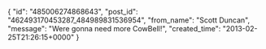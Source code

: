  {
   "id": "485006274868643",
   "post_id": "462493170453287_484989831536954",
   "from_name": "Scott Duncan",
   "message": "Were gonna need more CowBell!",
   "created_time": "2013-02-25T21:26:15+0000"
 }
